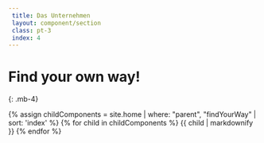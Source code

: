 ```yaml
---
 title: Das Unternehmen
 layout: component/section
 class: pt-3
 index: 4
---
```


# Find your own way!
{: .mb-4}


{% assign childComponents = site.home  | where: "parent", "findYourWay" | sort: 'index' %}
{% for child in childComponents %}
{{ child | markdownify }}
{% endfor %}

 
